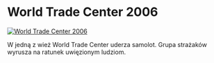 World Trade Center 2006 
=============
[![World Trade Center 2006 ](http://vidos.pl/images/player.gif)](http://vidos.pl/world-trade-center-2006)

 W jedną z wież World Trade Center uderza samolot. Grupa strażaków wyrusza na ratunek uwięzionym ludziom.
